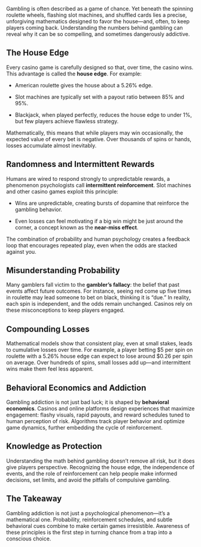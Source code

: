 Gambling is often described as a game of chance. Yet beneath the spinning roulette wheels, flashing slot machines, and shuffled cards lies a precise, unforgiving mathematics designed to favor the house—and, often, to keep players coming back. Understanding the numbers behind gambling can reveal why it can be so compelling, and sometimes dangerously addictive.

## The House Edge

Every casino game is carefully designed so that, over time, the casino wins. This advantage is called the **house edge**. For example:

- American roulette gives the house about a 5.26% edge.
    
- Slot machines are typically set with a payout ratio between 85% and 95%.
    
- Blackjack, when played perfectly, reduces the house edge to under 1%, but few players achieve flawless strategy.
    

Mathematically, this means that while players may win occasionally, the expected value of every bet is negative. Over thousands of spins or hands, losses accumulate almost inevitably.

## Randomness and Intermittent Rewards

Humans are wired to respond strongly to unpredictable rewards, a phenomenon psychologists call **intermittent reinforcement**. Slot machines and other casino games exploit this principle:

- Wins are unpredictable, creating bursts of dopamine that reinforce the gambling behavior.
    
- Even losses can feel motivating if a big win might be just around the corner, a concept known as the **near-miss effect**.
    

The combination of probability and human psychology creates a feedback loop that encourages repeated play, even when the odds are stacked against you.

## Misunderstanding Probability

Many gamblers fall victim to the **gambler’s fallacy**: the belief that past events affect future outcomes. For instance, seeing red come up five times in roulette may lead someone to bet on black, thinking it is “due.” In reality, each spin is independent, and the odds remain unchanged. Casinos rely on these misconceptions to keep players engaged.

## Compounding Losses

Mathematical models show that consistent play, even at small stakes, leads to cumulative losses over time. For example, a player betting $5 per spin on roulette with a 5.26% house edge can expect to lose around $0.26 per spin on average. Over hundreds of spins, small losses add up—and intermittent wins make them feel less apparent.

## Behavioral Economics and Addiction

Gambling addiction is not just bad luck; it is shaped by **behavioral economics**. Casinos and online platforms design experiences that maximize engagement: flashy visuals, rapid payouts, and reward schedules tuned to human perception of risk. Algorithms track player behavior and optimize game dynamics, further embedding the cycle of reinforcement.

## Knowledge as Protection

Understanding the math behind gambling doesn’t remove all risk, but it does give players perspective. Recognizing the house edge, the independence of events, and the role of reinforcement can help people make informed decisions, set limits, and avoid the pitfalls of compulsive gambling.

## The Takeaway

Gambling addiction is not just a psychological phenomenon—it’s a mathematical one. Probability, reinforcement schedules, and subtle behavioral cues combine to make certain games irresistible. Awareness of these principles is the first step in turning chance from a trap into a conscious choice.